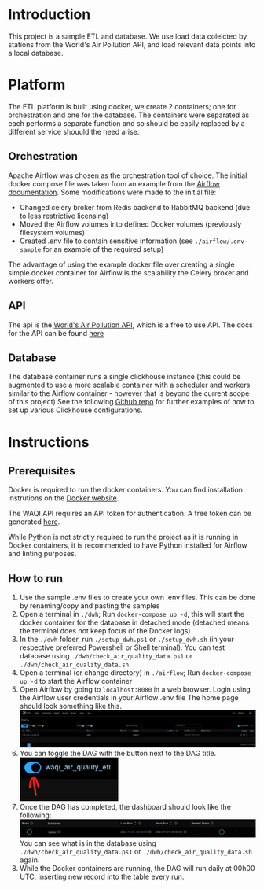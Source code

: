 # Introduction
This project is a sample ETL and database.
We use load data colelcted by stations from the World's Air Pollution API, and load relevant data points into a local database.

# Platform
The ETL platform is built using docker, we create 2 containers; one for orchestration and one for the database.
The containers were separated as each performs a separate function and so should be easily replaced by a different service shouuld the need arise.

## Orchestration
Apache Airflow was chosen as the orchestration tool of choice. The initial docker compose file was taken from an example from the [Airflow documentation](https://airflow.apache.org/docs/apache-airflow/stable/howto/docker-compose/index.html). 
Some modifications were made to the initial file:

- Changed celery broker from Redis backend to RabbitMQ backend (due to less restrictive licensing)
- Moved the Airflow volumes into defined Docker volumes (previously filesystem volumes)
- Created .env file to contain sensitive information (see `./airflow/.env-sample` for an example of the required setup)

The advantage of using the example docker file over creating a single simple docker container for Airflow is the scalability the Celery broker and workers offer.

## API
The api is the [World's Air Pollution API](https://waqi.info/), which is a free to use API.
The docs for the API can be found [here](https://aqicn.org/json-api/doc/)

## Database
The database container runs a single clickhouse instance (this could be augmented to use a more scalable container with a scheduler and workers similar to the Airflow container - however that is beyond the current scope of this project)
See the following [Github repo](https://github.com/ClickHouse/examples/blob/main/docker-compose-recipes/README.md) for further examples of how to set up various Clickhouse configurations.

# Instructions
## Prerequisites
Docker is required to run the docker containers. You can find installation instrutions on the [Docker website](https://docs.docker.com/desktop/).

The WAQI API requires an API token for authentication. A free token can be generated [here](https://aqicn.org/data-platform/token/).

While Python is not strictly required to run the project as it is running in Docker containers, it is recommended to have Python installed for Airflow and linting purposes.

## How to run
1. Use the sample .env files to create your own .env files. This can be done by renaming/copy and pasting the samples
1. Open a terminal in `./dwh`; Run `docker-compose up -d`, this will start the docker container for the database in detached mode (detached means the terminal does not keep focus of the Docker logs)
1. In the `./dwh` folder, run `./setup_dwh.ps1` or `./setup_dwh.sh` (in your respective preferred Powershell or Shell terminal). You can test database using `./dwh/check_air_quality_data.ps1` or `./dwh/check_air_quality_data.sh`.
1. Open a terminal (or change directory) in `./airflow`; Run `docker-compose up -d` to start the Airflow container
1. Open Airflow by going to `localhost:8080` in a web browser. Login using the Airflow user credentials in your Airflow .env file
The home page should look something like this. ![Picture of Airflow homepage](assets/Airflow-home.png)
1. You can toggle the DAG with the button next to the DAG title.  
![Airflow DAG title and toggle button](assets/Airflow-toggle.png)  
1. Once the DAG has completed, the dashboard should look like the following:
![Run Complete image](assets/Airflow-complete.png)
You can see what is in the database using `./dwh/check_air_quality_data.ps1` or `./dwh/check_air_quality_data.sh` again.
1. While the Docker containers are running, the DAG will run daily at 00h00 UTC, inserting new record into the table every run.